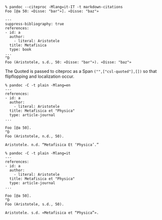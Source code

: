 ```
% pandoc --citeproc -Mlang=it-IT -t markdown-citations
Foo [@a 50: «Disse: "bar"»]. «Disse: "baz"»

---
suppress-bibliography: true
references:
- id: a
  author:
    - literal: Aristotele
  title: Metafisica
  type: book
...
^D
Foo (Aristotele, s.d., 50: «Disse: "bar"»). «Disse: "baz"»
```

The Quoted is passed to citeproc as a Span `("",["csl-quoted"],[])`
so that flipflopping and localization occur.
```
% pandoc -C -t plain -Mlang=en
---
references:
- id: a
  author:
    - literal: Aristotele
  title: Metafisica et "Physica"
  type: article-journal
...

Foo [@a 50].
^D
Foo (Aristotele, n.d., 50).

Aristotele. n.d. “Metafisica Et ‘Physica’.”
```

```
% pandoc -C -t plain -Mlang=it
---
references:
- id: a
  author:
    - literal: Aristotele
  title: Metafisica et "Physica"
  type: article-journal
...

Foo [@a 50].
^D
Foo (Aristotele, s.d., 50).

Aristotele. s.d. «Metafisica et “Physica”».
```

